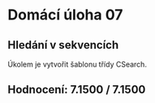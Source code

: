 # Domácí úloha 07
## Hledání v sekvencích
Úkolem je vytvořit šablonu třídy CSearch.
## Hodnocení:	7.1500 / 7.1500
